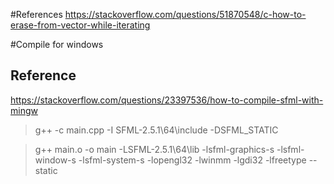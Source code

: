 #References
https://stackoverflow.com/questions/51870548/c-how-to-erase-from-vector-while-iterating

#Compile for windows
## Reference
https://stackoverflow.com/questions/23397536/how-to-compile-sfml-with-mingw
> g++ -c main.cpp -I SFML-2.5.1\64\include -DSFML_STATIC

> g++ main.o -o main -LSFML-2.5.1\64\lib -lsfml-graphics-s -lsfml-window-s -lsfml-system-s -lopengl32 -lwinmm -lgdi32 -lfreetype --static

